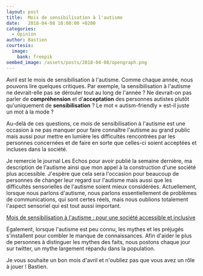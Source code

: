 ```yaml
---
layout: post
title:  Mois de sensibilisation à l'autisme
date:   2018-04-08 10:00:00 +0200
categories:
  - Opinion
author: Bastien
courtesis:
  image:
    bank: freepik
oembed_image: /assets/posts/2018-04-08/opengraph.png
---
```



Avril est le mois de sensibilisation à l'autisme. Comme chaque année, nous pouvons lire quelques critiques. Par exemple, la sensibilisation à l'autisme ne devrait-elle pas se dérouler tout au long de l'année&nbsp;? Ne devrait-on pas parler
de <strong>compréhension</strong> et d'<strong>acceptation</strong> des personnes autistes plutôt qu'uniquement de <strong>sensibilisation</strong>&nbsp;? Le mot «&nbsp;autism-friendly&nbsp;» est-il juste un mot à la mode&nbsp;?


Au-delà de ces questions, ce mois de sensibilisation à l'autisme est une occasion à ne pas manquer pour faire connaître l'autisme au grand public mais aussi pour mettre en lumière les difficultés rencontrées par les personnes concernées
et de faire en sorte que celles-ci soient acceptées et incluses dans la société.


Je remercie le journal Les Echos pour avoir publié la semaine dernière, ma description de l'autisme ainsi que mon appel à la construction d'une société plus accessible.
J'espère que cela sera l'occasion pour beaucoup de personnes de changer leur regard sur l'autisme mais aussi que les difficultés sensorielles de l'autisme soient mieux considérées. 
Actuellement, lorsque nous parlons d'autisme, nous parlons essentiellement de problèmes de communications, qui sont certes réels, mais nous oublions totalement l'aspect sensoriel qui est tout aussi important.

   <a href="https://www.lesechos.fr/idees-debats/cercle/cercle-181167-mois-de-sensibilisation-a-lautisme-pour-une-societe-accessible-et-inclusive-2166656.php" class="big center">
     <amp-img class="center" width="574" height="134" src="/assets/posts/2018-04-08/card.png" alt="Mois de sensibilisation à l'autisme : pour une société accessible et inclusive"></amp-img>
     <span class="subtitle">Mois de sensibilisation à l'autisme : pour une société accessible et inclusive</span>
   </a>

Également, lorsque l'autisme est peu connu, les mythes et les préjugés s'installent pour combler le manque de connaissances.
Afin d'aider le plus de personnes à distinguer les mythes des faits, nous postons chaque jour sur twitter, un mythe largement répandu dans la population.

Je vous souhaite un bon mois d'avril et n'oubliez pas que vous avez un rôle à jouer&nbsp;!
Bastien.
